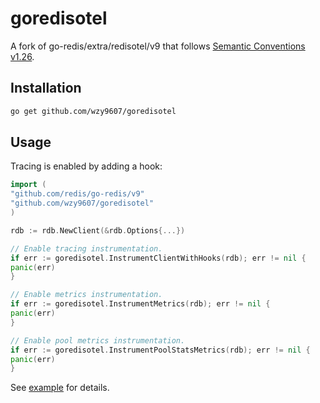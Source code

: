 # goredisotel

A fork of go-redis/extra/redisotel/v9 that follows
[Semantic Conventions v1.26](https://github.com/open-telemetry/semantic-conventions/blob/v1.26.0/docs/database/README.md).

## Installation

```bash
go get github.com/wzy9607/goredisotel
```

## Usage

Tracing is enabled by adding a hook:

```go
import (
"github.com/redis/go-redis/v9"
"github.com/wzy9607/goredisotel"
)

rdb := rdb.NewClient(&rdb.Options{...})

// Enable tracing instrumentation.
if err := goredisotel.InstrumentClientWithHooks(rdb); err != nil {
panic(err)
}

// Enable metrics instrumentation.
if err := goredisotel.InstrumentMetrics(rdb); err != nil {
panic(err)
}

// Enable pool metrics instrumentation.
if err := goredisotel.InstrumentPoolStatsMetrics(rdb); err != nil {
panic(err)
}
```

See [example](./example)
for details.
